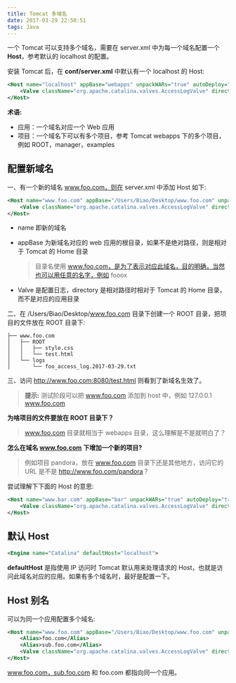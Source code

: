 ```yaml
---
title: Tomcat 多域名
date: 2017-03-29 22:50:51
tags: Java
---
```


一个 Tomcat 可以支持多个域名，需要在 server.xml 中为每一个域名配置一个 **Host**，参考默认的 localhost 的配置。

安装 Tomcat 后，在 **conf/server.xml** 中默认有一个 localhost 的 Host:

```xml
<Host name="localhost" appBase="webapps" unpackWARs="true" autoDeploy="true">
    <Valve className="org.apache.catalina.valves.AccessLogValve" directory="logs" prefix="localhost_access_log" suffix=".txt" pattern="%h %l %u %t &quot;%r&quot; %s %b"/>
</Host>
```

**术语:**

* 应用：一个域名对应一个 Web 应用
* 项目：一个域名下可以有多个项目，参考 Tomcat webapps 下的多个项目，例如 ROOT，manager，examples

<!--more-->

## 配置新域名

一、有一个新的域名 www.foo.com，则在 server.xml 中添加 Host 如下:

```xml
<Host name="www.foo.com" appBase="/Users/Biao/Desktop/www.foo.com" unpackWARs="true" autoDeploy="true">
    <Valve className="org.apache.catalina.valves.AccessLogValve" directory="/Users/Biao/Desktop/www.foo.com/logs" prefix="foo_access_log" suffix=".txt" pattern="%h %l %u %t &quot;%r&quot; %s %b"/>
</Host>
```

* name 即新的域名

* appBase 为新域名对应的 web 应用的根目录，如果不是绝对路径，则是相对于 Tomcat 的 Home 目录

  > 目录名使用 www.foo.com，是为了表示对应此域名，目的明确，当然也可以用任意的名字，例如 fooox

* Valve 是配置日志，directory 是相对路径时相对于 Tomcat 的 Home 目录，而不是对应的应用目录

二、在 /Users/Biao/Desktop/www.foo.com 目录下创建一个 ROOT 目录，把项目的文件放在 ROOT 目录下:

```
├── www.foo.com
│   ├── ROOT
│   │   ├── style.css
│   │   └── test.html
│   └── logs
│       └── foo_access_log.2017-03-29.txt
```

三、访问 <http://www.foo.com:8080/test.html> 则看到了新域名生效了。

> **提示:** 测试阶段可以把 www.foo.com 添加到 host 中，例如 127.0.0.1 www.foo.com
>

**为啥项目的文件要放在 ROOT 目录下？**

> www.foo.com 目录就相当于 webapps 目录，这么理解是不是就明白了？

**怎么在域名 www.foo.com 下增加一个新的项目?**

> 例如项目 pandora，放在 www.foo.com 目录下还是其他地方，访问它的 URL 是不是 <http://www.foo.com/pandora>？

尝试理解下下面的 Host 的意思:

```xml
<Host name="www.bar.com" appBase="bar" unpackWARs="true" autoDeploy="true">
    <Valve className="org.apache.catalina.valves.AccessLogValve" directory="logs" prefix="bar_access_log" suffix=".txt" pattern="%h %l %u %t &quot;%r&quot; %s %b"/>
</Host>
```

## 默认 Host

```xml
<Engine name="Catalina" defaultHost="localhost">
```

**defaultHost** 是指使用 IP 访问时 Tomcat 默认用来处理请求的 Host，也就是访问此域名对应的应用。如果有多个域名时，最好是配置一下。

## Host 别名

可以为同一个应用配置多个域名:

```xml
<Host name="www.foo.com" appBase="/Users/Biao/Desktop/www.foo.com" unpackWARs="true" autoDeploy="true">
    <Alias>foo.com</Alias>
    <Alias>sub.foo.com</Alias>
    <Valve className="org.apache.catalina.valves.AccessLogValve" directory="/Users/Biao/Desktop/www.foo.com/logs" prefix="foo_access_log" suffix=".txt" pattern="%h %l %u %t &quot;%r&quot; %s %b"/>
</Host>
```

www.foo.com，sub.foo.com 和 foo.com 都指向同一个应用。